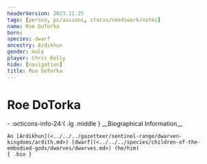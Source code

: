 ```yaml
---
headerVersion: 2023.11.25
tags: [person, pc/aussons, status/needswork/notes]
name: Roe DoTorka
born:
species: dwarf
ancestry: Ardikhun
gender: male
player: Chris Kelly
hide: [navigation]
title: Roe DoTorka
---
```

# Roe DoTorka
<div class="grid cards ext-narrow-margin ext-one-column" markdown>
- :octicons-info-24:{ .lg .middle } __Biographical Information__

    An [Ardikhun](<../../../gazetteer/sentinel-range/dwarven-kingdoms/ardith.md>) [dwarf](<../../../species/children-of-the-embodied-gods/dwarves/dwarves.md>) (he/him)  
    { .bio }

</div>


